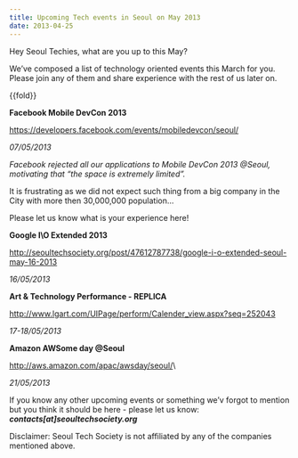 ```yaml
---
title: Upcoming Tech events in Seoul on May 2013
date: 2013-04-25
---
```

Hey Seoul Techies, what are you up to this May?

We’ve composed a list of technology oriented events this March for you. Please join any of them and share experience with the rest of us later on.

{{fold}}

**Facebook Mobile DevCon 2013**

<https://developers.facebook.com/events/mobiledevcon/seoul/>

*07/05/2013*

*Facebook rejected all our applications to Mobile DevCon 2013 @Seoul,
motivating that “the space is extremely limited”.*

It is frustrating as we did not expect such thing from a big company in
the City with more then 30,000,000 population… 

Please let us know what is your experience here!


**Google I\\O Extended 2013**

[](http://seoultechsociety.org/post/47612787738/google-i-o-extended-seoul-may-16-2013)<http://seoultechsociety.org/post/47612787738/google-i-o-extended-seoul-may-16-2013>

*16/05/2013*


**Art & Technology Performance - REPLICA**

[](http://www.lgart.com/UIPage/perform/Calender_view.aspx?seq=252043)<http://www.lgart.com/UIPage/perform/Calender_view.aspx?seq=252043>

*17-18/05/2013*


**Amazon AWSome day @Seoul**

[](http://aws.amazon.com/apac/awsday/seoul/)<http://aws.amazon.com/apac/awsday/seoul/>\

*21/05/2013*


If you know any other upcoming events or something we’v forgot to
mention but you think it should be here - please let us know:
***contacts[at]seoultechsociety.org***

Disclaimer: Seoul Tech Society is not affiliated by any of the companies
mentioned above.

 


